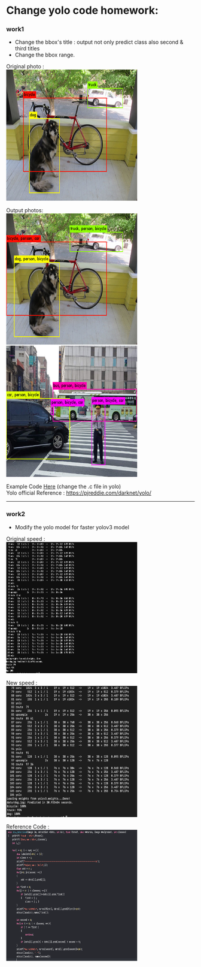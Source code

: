 # Change yolo code homework:

### work1
* Change the bbox's title : output not only predict class also second & third titles
* Change the bbox range.
</a>

Original photo : <br />
<img src="work1_init.jpg" width="350" height="350" /> <br />

Output photos: <br />
<img src="work1_prediction.jpg" width="350" height="350" /> <br /> <img src="work1_prediction2.jpg" width="350" height="350" /> <br />

Example Code [Here](image.c) (change the .c file in yolo) <br />
Yolo official Reference : https://pjreddie.com/darknet/yolo/ <br />

---

### work2
* Modify the yolo model for faster yolov3 model
</a>
Original speed : <br />
<img src="work2.png" width="350" height="350" /> <br />

New speed : <br />
<img src="work2_prediction.png" width="350" height="350" /> <br />

Reference Code : <br />
<img src="work2_code.png" width="350" height="350" /> <br />



  
